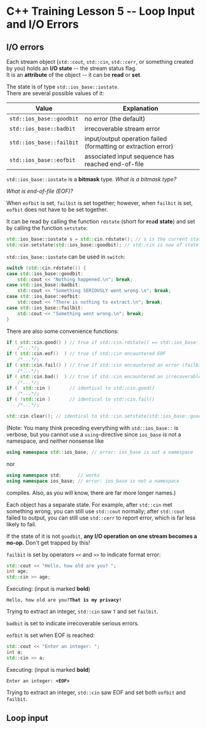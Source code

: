 # C++ Training Lesson 5 -- Loop Input and I/O Errors

## I/O errors

Each stream object (`std::cout`, `std::cin`, `std::cerr`, or something created by you) holds an **I/O state** 
-- the stream status flag.  
It is an **attribute** of the object -- it can be **read** or **set**.

The state is of type ``std::ios_base::iostate``.  
There are several possible values of it:

Value | Explanation
--- | ---
``std::ios_base::goodbit`` | no error (the default)
``std::ios_base::badbit`` | irrecoverable stream error
``std::ios_base::failbit`` | input/output operation failed (formatting or extraction error)
``std::ios_base::eofbit`` | associated input sequence has reached end-of-file

`std::ios_base::iostate` is a **bitmask** type. *What is a bitmask type?*

*What is end-of-file (EOF)?*

When ``eofbit`` is set, ``failbit`` is set together;
however, when ``failbit`` is set, ``eofbit`` does not have to be set together.

It can be read by calling the function ``rdstate`` (short for **r**ea**d** **state**)
and set by calling the function ``setstate``:

```C++
std::ios_base::iostate s = std::cin.rdstate(); // s is the current state of std::cin
std::cin.setstate(std::ios_base::goodbit); // std::cin is now of state goodbit
```

``std::ios_base::iostate`` can be used in `switch`:

```C++
switch (std::cin.rdstate()) {
case std::ios_base::goodbit:
    std::cout << "Nothing happened.\n"; break;
case std::ios_base::badbit:
    std::cout << "Something SERIOUSLY went wrong.\n"; break;
case std::ios_base::eofbit:
    std::cout << "There is nothing to extract.\n"; break;
case std::ios_base::failbit:
    std::cout << "Something went wrong.\n"; break;
}
```

There are also some convenience functions:

```C++
if ( std::cin.good() ) // true if std::cin.rdstate() == std::ios_base::goodbit
    /*...*/;
if ( std::cin.eof()  ) // true if std::cin encountered EOF
    /*...*/;
if ( std::cin.fail() ) // true if std::cin encountered an error (failbit or badbit is set)
    /*...*/;
if ( std::cin.bad()  ) // true if std::cin encountered an irrecoverable error (badbit is set)
    /*...*/;
if (  std::cin )       // identical to std::cin.good()
    /*...*/;
if ( !std::cin )       // identical to std::cin.fail()
    /*...*/;

std::cin.clear(); // identical to std::cin.setstate(std::ios_base::goodbit);
```

(Note: You many think preceding everything with ``std::ios_base::`` is verbose,
but you cannot use a `using`-directive
since ``ios_base`` is not a namespace, and neither nonsense like
```C++
using namespace std::ios_base; // error: ios_base is not a namespace
```
nor
```C++
using namespace std;      // works
using namespace ios_base; // error: ios_base is not a namespace
```
compiles. Also, as you will know, there are far more longer names.)

Each object has a separate state.
For example, after ``std::cin`` met something wrong, you can still use ``std::cout`` normally;
after ``std::cout`` failed to output, you can still use ``std::cerr`` to report error,
which is far less likely to fail.

If the state of it is not ``goodbit``, **any I/O operation on one stream becomes a no-op.**
Don't get trapped by this!

``failbit`` is set by operators ``<<`` and ``>>`` to indicate format error:

```C++
std::cout << "Hello, how old are you? ";
int age;
std::cin >> age;
```

Executing: (input is marked **bold**)

``Hello, how old are you?``**``That is my privacy!``**

Trying to extract an integer,
`std::cin` saw `T` and set `failbit`.

`badbit` is set to indicate irrecoverable serious errors.

`eofbit` is set when EOF is reached:

```C++
std::cout << "Enter an integer: ";
int a;
std::cin >> a;
```

Executing: (input is marked **bold**)

`Enter an integer: `**`<EOF>`**

Trying to extract an integer,
`std::cin` saw EOF and set both `eofbit` and `failbit`.

## Loop input
